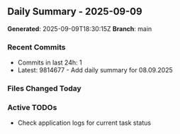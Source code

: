 ## Daily Summary - 2025-09-09

**Generated**: 2025-09-09T18:30:15Z
**Branch**: main


### Recent Commits
- Commits in last 24h: 1
- Latest: 9814677 - Add daily summary for 08.09.2025

### Files Changed Today

### Active TODOs
- Check application logs for current task status

